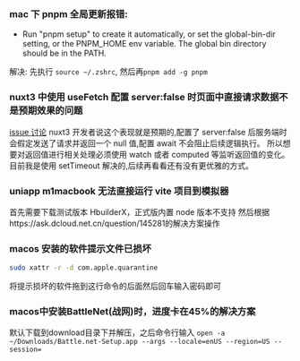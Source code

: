 ### mac 下 pnpm 全局更新报错:

- Run "pnpm setup" to create it automatically, or set the global-bin-dir setting, or the PNPM_HOME env variable. The global bin directory should be in the PATH.

解决: 先执行 `source ~/.zshrc`, 然后再`pnpm add -g pnpm`

### nuxt3 中使用 useFetch 配置 server:false 时页面中直接请求数据不是预期效果的问题

[issue 讨论](https://github.com/nuxt/framework/issues/4548)
nuxt3 开发者说这个表现就是预期的,配置了 server:false 后服务端时会假定发送了请求并返回一个 null 值,配置 await 不会阻止后续逻辑执行。
所以想要对返回值进行相关处理必须使用 watch 或者 computed 等监听返回值的变化。
目前我是使用 setTimeout 解决的,后续再看看还有没有更优雅的方式。

### uniapp m1macbook 无法直接运行 vite 项目到模拟器

首先需要下载测试版本 HbuilderX，正式版内置 node 版本不支持
然后根据https://ask.dcloud.net.cn/question/145281的解决方案操作

### macos 安装的软件提示文件已损坏

```bash
sudo xattr -r -d com.apple.quarantine
```

将提示损坏的软件拖到这行命令的后面然后回车输入密码即可

### macos中安装BattleNet(战网)时，进度卡在45%的解决方案

默认下载到download目录下并解压，之后命令行输入 `open -a ~/Downloads/Battle.net-Setup.app --args --locale=enUS --region=US --session=`
